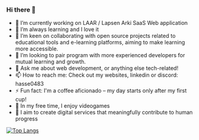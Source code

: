 ### Hi there 👋

- 🔭 I’m currently working on LAAR / Lapsen Arki SaaS Web application
- 🌱 I’m always learning and I love it
- 👯 I’m keen on collaborating with open source projects related to educational tools and e-learning platforms, aiming to make learning more accessible.
- 🤔 I’m looking to pair program with more experienced developers for mutual learning and growth.
- 💬 Ask me about web development, or anything else tech-related!
- 📫 How to reach me: Check out my websites, linkedin or discord: hasse0483
- ⚡ Fun fact: I'm a coffee aficionado – my day starts only after my first cup!
- 🎸 In my free time, I enjoy videogames
- 🚀 I aim to create digital services that meaningfully contribute to human progress

[![Top Langs](https://github-readme-stats.vercel.app/api/top-langs/?username=Hasse331&layout=donut&hide=c%2B%2B,cmake,swift)](https://github.com/anuraghazra/github-readme-stats)


